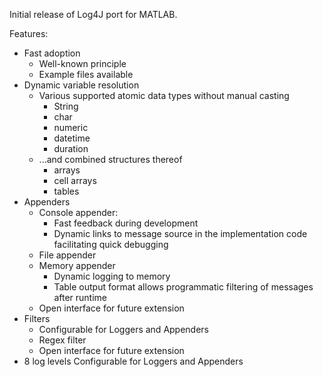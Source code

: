 Initial release of Log4J port for MATLAB.

Features:
- Fast adoption
   - Well-known principle
   - Example files available
- Dynamic variable resolution
   - Various supported atomic data types without manual casting
      - String
      - char
      - numeric
      - datetime
      - duration
    - ...and combined structures thereof
      - arrays
      - cell arrays
      - tables
- Appenders
   - Console appender:
      - Fast feedback during development
      - Dynamic links to message source in the implementation code facilitating quick debugging
   - File appender
   - Memory appender
      - Dynamic logging to memory
	  - Table output format allows programmatic filtering of messages after runtime
   - Open interface for future extension
- Filters
   - Configurable for Loggers and Appenders
   - Regex filter
   - Open interface for future extension
- 8 log levels
  Configurable for Loggers and Appenders
